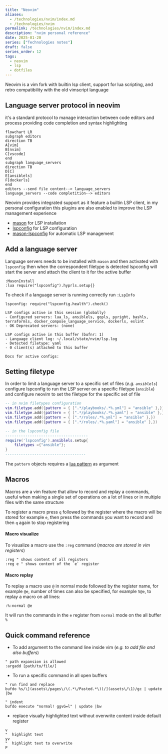 ```yaml
---
title: "Neovim"
aliases:
  - /technologies/nvim/index.md
  - /technologies/nvim
permalink: /technologies/nvim/index.md
description: "nvim personal reference"
date: 2025-01-20
series: ["Technologies notes"]
draft: false
series_order: 12
tags:
  - neovim
  - lsp
  - dotfiles
---
```


Neovim is a vim fork with builtin lsp client, support for lua scripting, and retro compatibility with the old vimscript language

## Language server protocol in neovim

it's a standard protocol  to manage interaction between code editors and process providing code completion and  syntax highlighting

```mermaid
flowchart LR
subgraph editors
direction TB
A[vim]
B[nvim]
C[vscode]
end
subgraph language_servers
direction TB
D[C]
E[ansiblels]
F[dockerls]
end
editors --send file content--> language_servers
language_servers --code completition--> editors
```

Neovim provides integrated support as it feature a builtin LSP client, in my personal configuration this plugins are also enabled to improve the LSP management experience

- [mason](https://github.com/williamboman/mason.nvim) for LSP installation
- [lspconfig](https://github.com/neovim/nvim-lspconfig) for LSP configuration
- [mason-lspconfig](https://github.com/williamboman/mason-lspconfig.nvim) for automatic LSP management

## Add a language server

Language servers needs to be installed with `mason` and then activated with `lspconfig` then when the correspondent filetype is detected lspconfig will start the server and attach the client to it for the active buffer

```vimscript
:MasonInstall
:lua require("lspconfig").hyprls.setup{}
```

To check if a language server is running correctly run `:LspInfo`

```text
lspconfig: require("lspconfig.health").check()

LSP configs active in this session (globally)
- Configured servers: lua_ls, ansiblels, gopls, pyright, bashls, terraformls, docker_compose_language_service, dockerls, eslint
- OK Deprecated servers: (none)

LSP configs active in this buffer (bufnr: 1)
- Language client log: ~/.local/state/nvim/lsp.log
- Detected filetype: yaml
- 0 client(s) attached to this buffer

Docs for active configs:
```

## Setting filetype

In order to limit a language server to a specific set of files (*e.g. `ansiblels`*) configure lspconfig to run the LSP server on a specific filetype (`ansible`) and configure neovim to set the filetype for the specific set of file

```lua
-- in nvim filetypes configuration
vim.filetype.add({pattern = { [".*/playbooks/.*%.yml"] = "ansible" },})
vim.filetype.add({pattern = { [".*/playbooks/.*%.yaml"] = "ansible" },})
vim.filetype.add({pattern = { [".*/roles/.*%.yml"] = "ansible" },})
vim.filetype.add({pattern = { [".*/roles/.*%.yaml"] = "ansible" },})

-- in the lspconfig file
-------------------------------------
require('lspconfig').ansiblels.setup{
	filetypes ={"ansible"};
}
------------------------------------
```

The `pattern` objects requires a [lua pattern](https://www.lua.org/manual/5.1/manual.html#5.4.1) as argument

## Macros

Macros are a vim feature that allow to record and replay a commands, useful when making a single set of operations on a lot of lines or in multiple files with the same structure

To register a macro press `q` followed by the register where the macro will be stored for example `e`, then press the commands you want to record and then `q` again to stop registering

#### Macro visualize

To visualize a macro use the `:reg` command (*macros are stored in vim registers*)

```vim
:reg " shows content of all registers
:reg e " shows content of the `e` register
```

#### Macro replay

To replay a macro use `@` in normal mode followed by the register name, for example `@e`, number of times can also be specified, for example `5@e`, to replay a macro on all lines:

```vim
:%:normal @e
```

It will run the commands in the `e` register from `normal` mode on the all buffer `%`

## Quick command reference

- To add argument to the command line inside vim (*e.g. to add file and also buffers*)

```vim
" path expansion is allowed
:argadd [path/to/file/]
```

- To run a specific command in all open buffers

```vim
" run find and replace
bufdo %s/\](assets\/pages\/\(.*\/Pasted.*\))/](assets\/\1)/gc | update |bw

" indent
bufdo execute "normal! ggvG=l" | update |bw
```

- replace visually highlighted text without overwrite content inside default register

```vimscript
v
"  highlight text
yv
"  highlight text to overwrite
P
```
